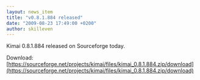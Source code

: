 ```yaml
---
layout: news_item
title: "v0.8.1.884 released"
date: "2009-08-23 17:49:00 +0200"
author: skilleven
---
```


Kimai 0.8.1.884 released on Sourceforge today.

Download: [https://sourceforge.net/projects/kimai/files/kimai_0.8.1.884.zip/download](https://sourceforge.net/projects/kimai/files/kimai_0.8.1.884.zip/download)